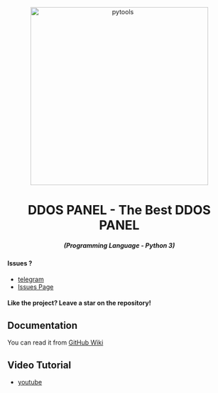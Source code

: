 <p align="center"><img src="https://cdn.discordapp.com/attachments/783376775517700096/968586623715528704/Untitled-1.png" width="400px" alt="pytools"></p>

<h1 align="center">DDOS PANEL - The Best DDOS PANEL</h1>
<em><h5 align="center">(Programming Language - Python 3)</h5></em>

#### Issues ? 
 * [telegram](https://t.me/ATLAS_TEAMM)
 * [Issues Page](https://github.com/EBLISYALME/DDOS-PANEL/issues)
#### Like the project? Leave a star on the repository!

## Documentation

You can read it from [GitHub Wiki](https://github.com/EBLISYALME/DDOS-PANEL/wiki)

## Video Tutorial
* [youtube](https://www.youtube.com/channel/UCXfAdwGy2uE7qpXOpNENa1g)

